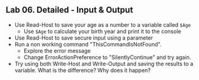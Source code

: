 ## Lab 06. Detailed - Input & Output

- Use Read-Host to save your age as a number to a variable called `$Age`
    - Use `$Age` to calculate your birth year and print it to the console
- Use Read-Host to save secure input using a parameter
- Run a non working command "ThisCommandIsNotFound".
    - Explore the error message
    - Change ErrorActionPreference to "SilentlyContinue" and try again.
- Try using both Write-Host and Write-Output and saving the results to a variable. What is the difference? Why does it happen?